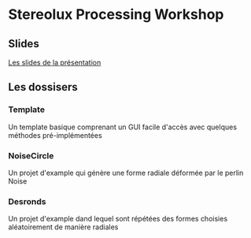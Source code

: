 # Stereolux Processing Workshop

## Slides
[Les slides de la présentation](https://docs.google.com/presentation/d/1isZUjfIurUo376zeUXEuvciBxAVacQcXZtT23o4wItM)

## Les dossisers
### Template
Un template basique comprenant un GUI facile d'accès avec quelques méthodes pré-implémentées
### NoiseCircle
Un projet d'example qui génère une forme radiale déformée par le perlin Noise
### Desronds
Un projet d'example dand lequel sont répétées des formes choisies aléatoirement de manière radiales